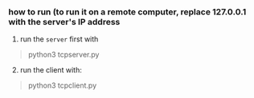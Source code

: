 ### how to run (to run it on a remote computer, replace 127.0.0.1 with the server's IP address

1. run the `server` first with

> python3 tcpserver.py

2. run the client with:

> python3 tcpclient.py

